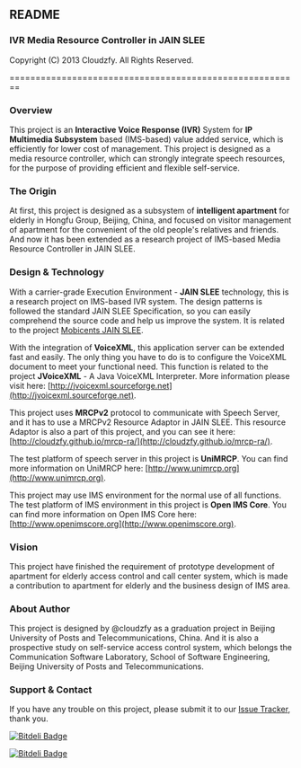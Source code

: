 ## README
### IVR Media Resource Controller in JAIN SLEE
Copyright (C) 2013 Cloudzfy. All Rights Reserved.

========================================================

### Overview
This project is an **Interactive Voice Response (IVR)** System for **IP Multimedia Subsystem** based (IMS-based) value added service, which is efficiently for lower cost of management. This project is designed as a media resource controller, which can strongly integrate speech resources, for the purpose of providing efficient and flexible self-service. 

### The Origin
At first, this project is designed as a subsystem of **intelligent apartment** for elderly in Hongfu Group, Beijing, China, and focused on visitor management of apartment for the convenient of the old people's relatives and friends. And now it has been extended as a research project of IMS-based Media Resource Controller in JAIN SLEE.

### Design & Technology
With a carrier-grade Execution Environment - **JAIN SLEE** technology, this is a research project on IMS-based IVR system. The design patterns is followed the standard JAIN SLEE Specification, so you can easily comprehend the source code and help us improve the system. It is related to the project [Mobicents JAIN SLEE](http://www.mobicents.org/slee/intro.html).

With the integration of **VoiceXML**, this application server can be extended fast and easily. The only thing you have to do is to configure the VoiceXML document to meet your functional need. This function is related to the project **JVoiceXML** - A Java VoiceXML Interpreter. More information please visit here: [http://jvoicexml.sourceforge.net](http://jvoicexml.sourceforge.net).

This project uses **MRCPv2** protocol to communicate with Speech Server, and it has to use a MRCPv2 Resource Adaptor in JAIN SLEE. This resource Adaptor is also a part of this project, and you can see it here: [http://cloudzfy.github.io/mrcp-ra/](http://cloudzfy.github.io/mrcp-ra/).

The test platform of speech server in this project is **UniMRCP**. You can find more information on UniMRCP here: [http://www.unimrcp.org](http://www.unimrcp.org).

This project may use IMS environment for the normal use of all functions. The test platform of IMS environment in this project is **Open IMS Core**. You can find more information on Open IMS Core here: [http://www.openimscore.org](http://www.openimscore.org).

### Vision
This project have finished the requirement of prototype development of apartment for elderly access control and call center system, which is made a contribution to apartment for elderly and the business design of IMS area.

### About Author
This project is designed by @cloudzfy as a graduation project in Beijing University of Posts and Telecommunications, China. And it is also a prospective study on self-service access control system, which belongs the Communication Software Laboratory, School of Software Engineering, Beijing University of Posts and Telecommunications. 

### Support & Contact
If you have any trouble on this project, please submit it to our [Issue Tracker](http://github.com/cloudzfy/gryffin-as/issues), thank you.


[![Bitdeli Badge](https://d2weczhvl823v0.cloudfront.net/bitdeli/bd-ghbadge-visitors/trend.png)](https://bitdeli.com/free "Bitdeli Badge")


[![Bitdeli Badge](https://d2weczhvl823v0.cloudfront.net/cloudzfy/gryffin-as/trend.png)](https://bitdeli.com/free "Bitdeli Badge")

